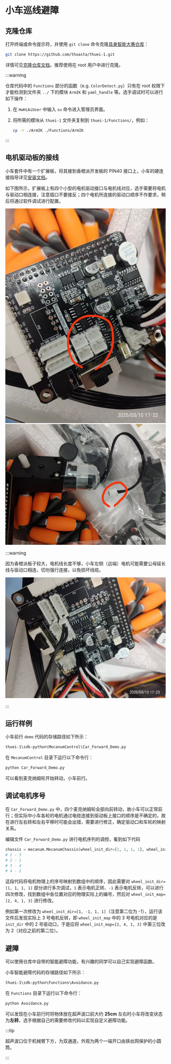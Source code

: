 # 小车巡线避障

## 克隆仓库

打开终端或命令提示符，并使用 `git clone` 命令克隆[具身智能大赛仓库](https://github.com/thuasta/thuei-1)：

```bash
git clone https://github.com/thuasta/thuei-1.git
```

详情可见[克隆仓库文档](../servo/#克隆仓库)，推荐使用在 root 用户中进行克隆。

:::warning

仓库代码中的 `Functions` 部分的函数（e.g. `ColorDetect.py`）只有在 root 权限下才能检测到文件夹 `../` 下的模块 `ArmIK` 和 `yaml_handle` 等。选手调试时可以进行如下操作：

1. 在 `HwHiAiUser` 中输入 `su` 命令进入管理员界面。
2. 将所需的模块从 `thuei-1` 文件夹复制到 `thuei-1/Functions/`，例如：

    ```bash
    cp -r ./ArmIK ./Functions/ArmIK
    ```

:::

## 电机驱动板的接线

小车套件中有一个扩展板，将其接到香橙派开发板的 PIN40 接口上，小车的硬连接指导详见[安装文档](https://cloud.tsinghua.edu.cn/d/bdc2a9d976ec45e58f2f/?p=%2FMasterPi%E6%99%BA%E8%83%BD%E8%A7%86%E8%A7%89%E5%B0%8F%E8%BD%A6%2F1%20%E6%95%99%E7%A8%8B%E8%B5%84%E6%96%99%2F1.%E5%85%A5%E9%97%A8%E8%AF%BE%E7%A8%8B%2F1.%E5%AD%A6%E5%89%8D%E5%85%88%E7%9C%8B%2F%E7%AC%AC3%E8%AF%BE%20%E5%8A%A8%E6%89%8B%E7%BB%84%E8%A3%85&mode=list)。

如下图所示，扩展板上有四个小型的电机驱动接口与电机线对应，选手需要将电机与驱动口相连接，注意插口不要接反；四个电机所连接的驱动口顺序不作要求，稍后将通过软件调试进行配置。

![小车驱动扩展板](1.jpg)
![车轮驱动电机](2.jpg)

:::warning

因为香橙派板子较大，电机线长度不够，小车左侧（远端）电机可能需要公母延长线与驱动口相连，切勿强行连接，以免损坏线缆。

![连接示意图](3.jpg)

:::

## 运行样例

小车前行 `demo` 代码的存储路径如下所示：

```bash
thuei-1\sdk-python\MecanumControl\Car_Forward_Demo.py
```

在 `MecanumControl` 目录下运行以下命令行：

```bash
python Car_Forward_Demo.py
```

可以看到麦克纳姆轮开始转动，小车前行。

## 调试电机序号

在 `Car_Forward_Demo.py` 中，四个麦克纳姆轮全部向前转动，故小车可以正常前行；但实际中小车各轮的电机通过电缆连接到驱动板上接口的顺序是不确定的，故在进行左右转和左右平移时可能会出错，需要进行修正，确定驱动口和车轮的映射关系。

编辑文件 `Car_Forward_Demo.py` 进行电机序列的调控，看到如下代码

```python
chassis = mecanum.MecanumChassis(wheel_init_dir=[1, 1, 1, 1], wheel_init_map=[2, 4, 1, 3])
# 1 - 3
# 2 - 1
# 3 - 4
# 4 - 2
```

这段代码将电机物理上的序号映射到数组中的顺序，因此需要对 `wheel_init_dir=[1, 1, 1, 1]` 部分进行多次调试，`1` 表示电机正转、`-1` 表示电机反转，可以进行四次修改，找到数组中各位置对应的物理实际上的编号，然后对 `wheel_init_map=[2, 4, 1, 3]` 进行修改。

例如第一次修改为 `wheel_init_dir=[1, -1, 1, 1]`（注意第二位为 -1），运行该文件后发现实际上 3 号电机反转，即 `wheel_init_map` 中的 3 号电机对应的是 `init_dir` 中的 2 号驱动口，于是应将 `wheel_init_map=[2, 4, 1, 3]` 中第三位改为 2（对应之前的第二位）。

## 避障

可以使用仓库中自带的智能避障功能，有兴趣的同学可以自己实现避障函数。

小车智能避障代码的存储路径如下所示：

```bash
thuei-1\sdk-python\Functions\Avoidance.py
```

在 `Functions` 目录下运行以下命令行：

```bash
python Avoidance.py
```

可以发现在小车前行时将物体放在超声波口前大约 **25cm** 左右时小车将改变状态为**左转**，选手根据自己的需要修改代码以实现自定义避障功能。

:::tip

超声波口位于机械臂下方，为双通道，外观为两个一端开口由铁丝网保护的小圆筒。

:::
